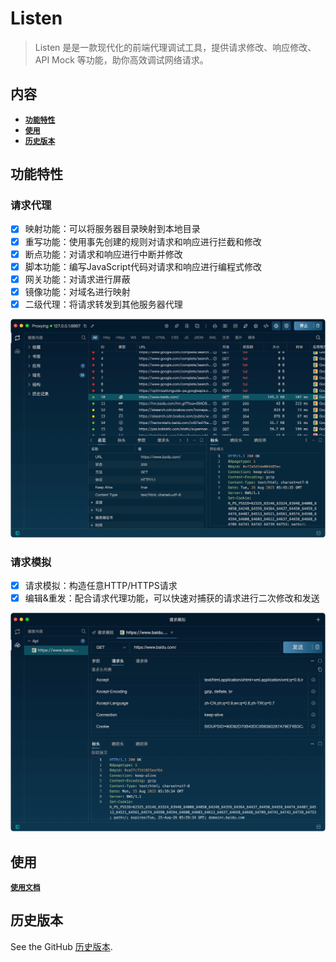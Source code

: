 # Listen
> Listen 是是一款现代化的前端代理调试工具，提供请求修改、响应修改、API Mock 等功能，助你高效调试网络请求。

## 内容

- [**`功能特性`**](#功能特性)
- [**`使用`**](#使用)
- [**`历史版本`**](#功能特性)


## 功能特性

### 请求代理

* [x] 映射功能：可以将服务器目录映射到本地目录
* [x] 重写功能：使用事先创建的规则对请求和响应进行拦截和修改
* [x] 断点功能：对请求和响应进行中断并修改
* [x] 脚本功能：编写JavaScript代码对请求和响应进行编程式修改
* [x] 网关功能：对请求进行屏蔽
* [x] 镜像功能：对域名进行映射
* [x] 二级代理：将请求转发到其他服务器代理

![](doc/img/home/请求代理.png)

### 请求模拟

* [x] 请求模拟：构造任意HTTP/HTTPS请求
* [x] 编辑&重发：配合请求代理功能，可以快速对捕获的请求进行二次修改和发送

![](doc/img/home/请求模拟.png)

## 使用

[**`使用文档`**](https://listen-proxy.com/)

## 历史版本

See the GitHub [历史版本](https://github.com/wanls4583/listen/releases).
